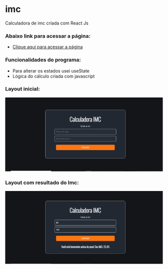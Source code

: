 # imc
Calculadora de imc criada com React Js

### Abaixo link para acessar a página:
* <a name="section" href="https://luizeduardodelima.github.io/imc/" target="_blank">Clique aqui para acessar a página<a/>

### Funcionalidades do programa:
* Para alterar os estados usei useState
* Lógica do cálculo criada com javascript

### Layout inicial:
![Imagem aviso](https://github.com/LuizEduardodeLima/imc/blob/main/layout.png)

### Layout com resultado do Imc:
![Imagem aviso](https://github.com/LuizEduardodeLima/imc/blob/main/layout2.png)

